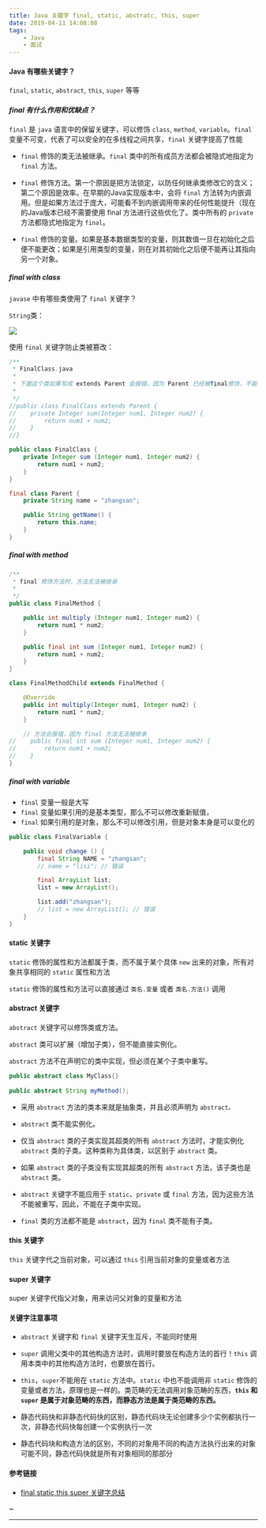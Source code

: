 ```yaml
---
title: Java 关键字 final, static, abstratc, this, super
date: 2019-04-11 14:08:08
tags:
    - Java
    - 面试
---
```


#### Java 有哪些关键字？

`final`, `static`, `abstract`, `this`, `super` 等等

#### *final 有什么作用和优缺点？*

`final` 是 `java` 语言中的保留关键字，可以修饰 `class`, `method`, `variable`。`final` 变量不可变，代表了可以安全的在多线程之间共享，`final` 关键字提高了性能

- `final` 修饰的类无法被继承。`final` 类中的所有成员方法都会被隐式地指定为 `final` 方法。

- `final` 修饰方法。第一个原因是把方法锁定，以防任何继承类修改它的含义；第二个原因是效率。在早期的Java实现版本中，会将 `final` 方法转为内嵌调用。但是如果方法过于庞大，可能看不到内嵌调用带来的任何性能提升（现在的Java版本已经不需要使用 final 方法进行这些优化了。类中所有的 `private` 方法都隐式地指定为 `final`。

- `final` 修饰的变量。如果是基本数据类型的变量，则其数值一旦在初始化之后便不能更改；如果是引用类型的变量，则在对其初始化之后便不能再让其指向另一个对象。


##### final with class

`javase` 中有哪些类使用了 `final` 关键字？

`String`类：

![](https://blog-1251468774.cos.ap-shanghai.myqcloud.com/20190411_Java关键字_01.png)


使用 `final` 关键字防止类被篡改：

```java
/**
 * FinalClass.java
 * 
 * 下面这个类如果写成 extends Parent 会报错，因为 Parent 已经被final修饰，不能继承
 * 
 */
//public class FinalClass extends Parent {
//    private Integer sum(Integer num1, Integer num2) {
//        return num1 + num2;
//    }
//}

public class FinalClass {
    private Integer sum (Integer num1, Integer num2) {
        return num1 + num2;
    }
}

final class Parent {
    private String name = "zhangsan";

    public String getName() {
        return this.name;
    }
}
```

##### final with method

```java
/**
 * final 修饰方法时，方法无法被继承
 *
 */
public class FinalMethod {

    public int multiply (Integer num1, Integer num2) {
        return num1 * num2;
    }

    public final int sum (Integer num1, Integer num2) {
        return num1 + num2;
    }
}

class FinalMethodChild extends FinalMethod {

    @Override
    public int multiply(Integer num1, Integer num2) {
        return num1 * num2;
    }

    // 方法会报错，因为 final 方法无法被继承
//    public final int sum (Integer num1, Integer num2) {
//        return num1 + num2;
//    }
}
```
##### final with variable

- `final` 变量一般是大写
- `final` 变量如果引用的是基本类型，那么不可以修改重新赋值，
- `final` 如果引用的是对象，那么不可以修改引用，但是对象本身是可以变化的

```java
public class FinalVariable {

    public void change () {
        final String NAME = "zhangsan";
        // name = "lisi"; // 错误

        final ArrayList list;
        list = new ArrayList();

        list.add("zhangsan");
        // list = new ArrayList(); // 错误
    }
}
```

#### static 关键字

`static` 修饰的属性和方法都属于类，而不属于某个具体 `new` 出来的对象，所有对象共享相同的 `static` 属性和方法

`static` 修饰的属性和方法可以直接通过 `类名.变量` 或者 `类名.方法()` 调用


#### abstract 关键字

`abstract` 关键字可以修饰类或方法。

`abstract` 类可以扩展（增加子类），但不能直接实例化。

`abstract` 方法不在声明它的类中实现，但必须在某个子类中重写。

```java
public abstract class MyClass{}
  
public abstract String myMethod();
```

- 采用 `abstract` 方法的类本来就是抽象类，并且必须声明为 `abstract。`

- `abstract` 类不能实例化。

- 仅当 `abstract` 类的子类实现其超类的所有 `abstract` 方法时，才能实例化 `abstract` 类的子类。这种类称为具体类，以区别于 `abstract` 类。

- 如果 `abstract` 类的子类没有实现其超类的所有 `abstract` 方法，该子类也是 `abstract` 类。

- `abstract` 关键字不能应用于 `static`、`private` 或 `final` 方法，因为这些方法不能被重写，因此，不能在子类中实现。

- `final` 类的方法都不能是 `abstract`，因为 `final` 类不能有子类。


#### this 关键字

`this` 关键字代之当前对象，可以通过 `this` 引用当前对象的变量或者方法

#### super 关键字

super 关键字代指父对象，用来访问父对象的变量和方法

#### 关键字注意事项

- `abstract` 关键字和 `final` 关键字天生互斥，不能同时使用

- `super` 调用父类中的其他构造方法时，调用时要放在构造方法的首行！`this` 调用本类中的其他构造方法时，也要放在首行。

- `this`，`super`不能用在 `static` 方法中。`static` 中也不能调用非 `static` 修饰的变量或者方法，原理也是一样的。类范畴的无法调用对象范畴的东西，**`this` 和 `super` 是属于对象范畴的东西，而静态方法是属于类范畴的东西。**

- 静态代码快和非静态代码快的区别，静态代码块无论创建多少个实例都执行一次，非静态代码快每创建一个实例执行一次

- 静态代码块和构造方法的区别，不同的对象用不同的构造方法执行出来的对象可能不同，静态代码快就是所有对象相同的那部分

#### 参考链接

- [final,static,this,super 关键字总结](https://github.com/Snailclimb/JavaGuide/blob/master/docs/java/Basis/final%E3%80%81static%E3%80%81this%E3%80%81super.md)

~

***